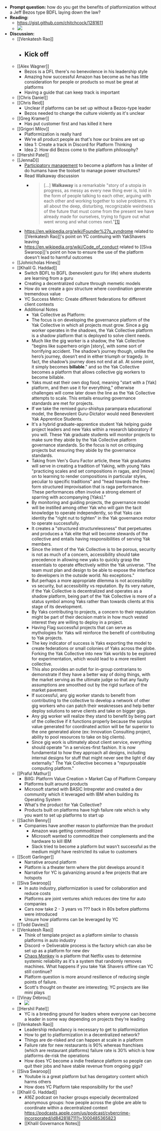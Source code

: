 - **Prompt question:** how do you get the benefits of platformization without a Jeff Bezos type BDFL laying down the law?
- **Reading:**
    - https://gist.github.com/chitchcock/1281611
    - ![](https://firebasestorage.googleapis.com/v0/b/firescript-577a2.appspot.com/o/imgs%2Fapp%2FArtOfGig%2F849gerl-AS.png?alt=media&token=c183ff5c-ad43-4d05-adb8-fe8ff75ea2ef)
- **Discussion:**
    - [[Venkatesh Rao]]
        - Kick off
            - 
    - [[Alex Wagner]]
        - Bezos is a DFL there's no benevolence in his leadership style 
        - Amazing how successful Amazon has become as he has little consideration for people or products so must be great at platforms 
        - Having a guide that can keep track is important 
    - [[Chris Daniel]] 
    - [[Chris Reid]]
        - Unclear if platforms can be set up without a Bezos-type leader 
        - Bezos needed to change the culture violently as it's unclear
    - [[Greg Kramer]]
        - Has put customer first and has killed it here
    - [[Grigori Milov]]
        - Platformization is really hard
        -  We're all product people as that's how our brains are set up 
        - Idea 1: Create a track in Discord for Platform Thinking 
        - Idea 2: How did Bezos come to the platform philosophy? 
    - [[Hershil Patel]]
    - [[JennaD]]
        - [Participatory management](https://en.wikipedia.org/wiki/Participatory_management) to become a platform has a limiter of do humans have the toolset to manage power structures?
        - Read Walkaway discussion 
            - >[...] __Walkaway__ is a remarkable "story of a utopia in progress, as messy as every new thing ever is, told in the form of people talking to each other, arguing with each other and working together to solve problems. It's all about the deep, disturbing, recognizable weirdness of the future that must come from the present we have already made for ourselves, trying to figure out what went wrong and what comes next."[[1]](https://en.wikipedia.org/wiki/Walkaway_(Doctorow_novel)#cite_note-npr-1)
        - https://en.wikipedia.org/wiki/Founder%27s_syndrome related to [[Venkatesh Rao]]'s point on YC continuing with YakShavers leaving 
        - https://en.wikipedia.org/wiki/Code_of_conduct related to [[Siva Swaroop]]'s point on how to ensure the use of the platform doesn't lead to harmful outcomes 
    - [[Johnicholas Hines]]
    - [[Khalil G. Haddad]]
        - Switch BDFL to BGFL (benevolent guru for life) where students are learning from a guru 
        - Creating a decentralized culture through memetic models 
        - How do we create a gov structure where coordination generate tremendous value 
        - YC Success Metric: Create different federations for different client contexts
        - Additional Notes
            - Yak Collective as Platform:
            - The focus is on developing the governance platform of the Yak Collective in which all projects must grow. Since a gig worker operates in the shadows, the Yak Collective platform is a shadow platform that is deployed to solve client needs.
            - Much like the gig worker is a shadow, the Yak Collective "begins like superhero origin [story], with some sort of horrifying accident. The shadow’s journey though, unlike the hero’s journey, doesn’t end in either triumph or tragedy. In fact, the shadow’s journey does not end at all. At some point, it simply becomes __billable__." and so the Yak Collective becomes a platform that allows collective gig workers to become billable.
            - Yaks must eat their own dog food, meaning "start with a [Yak] platform, and then use it for everything," otherwise challenges will come later down the line as the Yak Collective attempts to scale. This entails ensuring governance standards are met for projects.
            - If we take the remixed guru-shishya parampara educational model, the Benevolent Guru-Dictator would need Benevolent Yak Apprentice Students.
            - It's a hybrid graduate-apprentice student Yak helping guide project leaders and new Yaks within a research laboratory if you will. These Yak graduate students will monitor projects to make sure they abide by the Yak Collective platform governance standards. So the focus is not on critiquing projects but ensuring they abide by the governance standards.
            - Taking from Ven's Guru Factor article, these Yak graduates will serve in creating a tradition of Yaking, with young Yaks "practicing scales and set compositions in ragas, and [move] on to learning to render compositions in particular styles, peculiar to specific traditions" and "head towards the free-form structured improvisation that is raga performance. These performances often involve a strong element of sparring with accompanying [Yaks]."
            - By monitoring and guiding projects, the governance model will be instilled among other Yak who will gain the tacit knowledge to operate independently, so that Yaks can identity the "right nut to tighten" in the Yak governance motor to operate successfully. 
            - It creates a "structured structurelessness" that perpetuates and produces a Yak elite that will become stewards of the collective and entails having responsibilities of serving Yak members.
            - Since the intent of the Yak Collective is to be porous, security is not as much of a concern, accessibility should take precedence in allowing new yaks to quickly grasp the essentials to operate effectively within the Yak universe. "The team must plan and design to be able to expose the interface to developers in the outside world. No exceptions."
            - But perhaps a more appropriate dilemma is not accessibility vs security, but accessibility vs reputation. By its very nature, if the Yak Collective is decentralized and operates as a shadow platform, being part of the Yak Collective is more of a status symbol among Yaks rather than towards clients at this stage of its development. 
            - By Yaks contributing to projects, a concern to their reputation might be part of their decision matrix in how much vested interest they are willing to deploy in a project. 
            - Having Flag successful projects that can serve as mythologies for Yaks will reinforce the benefit of contributing to Yak projects.
            - The key indicator of success is Yaks exporting the model to create federations or small colonies of Yaks across the globe. Forking the Yak Collective into new Yak worlds to be explored for experimentation, which would lead to a more resilient collective. 
            - This also provides an outlet for in-group contrarians to demonstrate if they have a better way of doing things, with the market serving as the ultimate judge so that any faulty assumptions are smoothed out by the rigid surface of the market pavement.
            - If successful, any gig worker stands to benefit from contributing to the collective to develop a network of other gig workers who can patch their weaknesses and help better deploy solutions to serve clients and take on bigger gigs.
            - Any gig worker will realize they stand to benefit by being part of the collective if it functions properly because the surplus value generated for coordinated action will be far superior to the one generated alone (ex: Innovation Consulting project, ability to pool resources to take on big clients).
            - Since gig work is ultimately about client service, everything should operate "in a services-first fashion. It is now fundamental to how they approach all designs, including internal designs for stuff that might never see the light of day externally." The Yak Collective becomes a "repurposable computing platform."
    - [[Praful Mathur]]
        - BillG: Platform Value Creation > Market Cap of Platform Company
        - Platforms built around products 
        - Microsoft started with BASIC Intrepreter and created a dev community which it leveraged with IBM when building its Operating System 
        - What's the product for Yak Collective? 
        - Products built on platforms have high failure rate which is why you want to set up platforms to start up 
    - [[Sachin Benny]]
        - Companies have another reason to platformize than the product 
            - Amazon was getting commoditized 
            - Microsoft wanted to commoditize their complements and the hardware to kill IBM
            - Slack tried to become a platform but wasn't successful as the medium might have restricted its value to customers 
    - [[Scott Garlinger]]
        - Narrative around platform 
        - Platform is a theater term where the plot develops around it 
        - Narrative for YC is galvanizing around a few projects that are hotspots 
    - [[Siva Swaroop]]
        - In auto industry, platformization is used for collaboration and reduce costs
        - Platforms are joint ventures which reduces dev time for auto companies 
        - Cars now take 2 - 3 years vs ??? back in 80s before platforms were introduced 
        - Unsure how platforms can be leveraged by YC 
    - [[Todd Davies]]
    - [[Venkatesh Rao]]
        - Think of template project as a platform similar to chassis platforms in auto industry 
        - Discord -> Deliverable process is the factory which can also be set up as a platform for new dev 
        - [Chaos Monkey](https://en.wikipedia.org/wiki/Chaos_Monkey) is a platform that Netflix uses to determine systemic reliability as it's a system that randomly removes machines. What happens if you take Yak Shavers offline can YC still continue? 
        - Platform question is more around resilience of reducing single points of failure. 
        - Scott's thought on theater are interesting; YC projects are like mini plays 
    - [[Vinay Débrou]]
        - ![](https://firebasestorage.googleapis.com/v0/b/firescript-577a2.appspot.com/o/imgs%2Fapp%2FArtOfGig%2FpuNjPQasvc.png?alt=media&token=ea496dc1-cdc6-49ca-a9a0-8067806b8805)
    - [[Hershil Patel]]
        - YC is a breeding ground for leaders where everyone can become a leader in some way depending on projects they're leading 
    - [[Venkatesh Rao]]
        - Leadership redundancy is necessary to get to platformization 
        - How to get to platformization in a decentralized network?
        - Things are de-risked and can happen at scale in a platform 
        - Failure rate for new restaurants is 90% whereas franchises (which are restaurant platforms) failure rate is 30% which is how platforms de-risk the operations 
        - How does YC become a indie freelance platform so people can quit their jobs and have stable revenue from ongoing gigs? 
    - [[Siva Swaroop]]
        - Youtube is a great platform but has derogatory content which harms others 
        - How does YC Platform take responsibility for the use? 
    - [[Khalil G. Haddad]]
        - A16Z podcast on hacker groups especially decentralized anonymous groups: how people across the globe are able to coordinate within a decentralized context https://podcasts.apple.com/us/podcast/cybercrime-incorporated/id842818711?i=1000485365823 
        - [[Khalil Governance Notes]]
